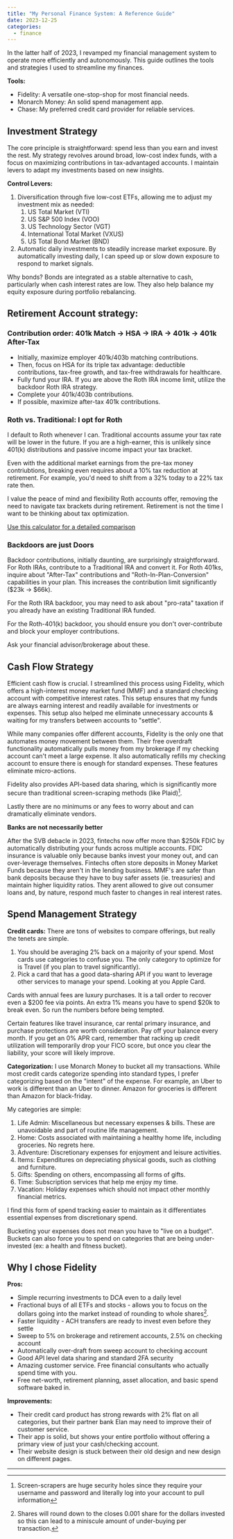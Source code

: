 ```yaml
---
title: "My Personal Finance System: A Reference Guide"
date: 2023-12-25
categories:
  - finance
---
```


In the latter half of 2023, I revamped my financial management system to operate more efficiently and autonomously. This guide outlines the tools and strategies I used to streamline my finances.

**Tools:**
* Fidelity: A versatile one-stop-shop for most financial needs.
* Monarch Money: An solid spend management app.
* Chase: My preferred credit card provider for reliable services.

## Investment Strategy

The core principle is straightforward: spend less than you earn and invest the rest. My strategy revolves around broad, low-cost index funds, with a focus on maximizing contributions in tax-advantaged accounts. I maintain levers to adapt my investments based on new insights.

**Control Levers:**
1. Diversification through five low-cost ETFs, allowing me to adjust my investment mix as needed:
    1. US Total Market (VTI)
    2. US S&P 500 Index (VOO)
    3. US Technology Sector (VGT)
    4. International Total Market (VXUS)
    5. US Total Bond Market (BND)
2. Automatic daily investments to steadily increase market exposure. By automatically investing daily, I can speed up or slow down exposure to respond to market signals.

Why bonds? Bonds are integrated as a stable alternative to cash, particularly when cash interest rates are low. They also help balance my equity exposure during portfolio rebalancing.

## Retirement Account strategy:

### Contribution order: 401k Match -> HSA -> IRA -> 401k -> 401k After-Tax

* Initially, maximize employer 401k/403b matching contributions.
* Then, focus on HSA for its triple tax advantage: deductible contributions, tax-free growth, and tax-free withdrawals for healthcare.
* Fully fund your IRA. If you are above the Roth IRA income limit, utilize the backdoor Roth IRA strategy.
* Complete your 401k/403b contributions.
* If possible, maximize after-tax 401k contributions.

### Roth vs. Traditional: I opt for Roth

I default to Roth whenever I can. Traditional accounts assume your tax rate will be lower in the future. If you are a high-earner, this is unlikely since 401(k) distributions and passive income impact your tax bracket.

Even with the additional market earnings from the pre-tax money contriubtions, breaking even requires about a 10% tax reduction at retirement. For example, you'd need to shift from a 32% today to a 22% tax rate then.

I value the peace of mind and flexibility Roth accounts offer, removing the need to navigate tax brackets during retirement. Retirement is not the time I want to be thinking about tax optimization.

[Use this calculator for a detailed comparison](https://www.capitalgroup.com/individual/planning/tools/traditional-vs-roth-401k-403b-analyzer.htm)

### Backdoors are just Doors

Backdoor contributions, initially daunting, are surprisingly straightforward. For Roth IRAs, contribute to a Traditional IRA and convert it. For Roth 401ks, inquire about "After-Tax" contributions and "Roth-In-Plan-Conversion" capabilities in your plan. This increases the contribution limit significantly ($23k -> $66k).

For the Roth IRA backdoor, you may need to ask about "pro-rata" taxation if you already have an existing Traditional IRA funded.

For the Roth-401(k) backdoor, you should ensure you don't over-contribute and block your employer contributions.

Ask your financial advisor/brokerage about these.

## Cash Flow Strategy

Efficient cash flow is crucial. I streamlined this process using Fidelity, which offers a high-interest money market fund (MMF) and a standard checking account with competitive interest rates. This setup ensures that my funds are always earning interest and readily available for investments or expenses. This setup also helped me eliminate unnecessary accounts & waiting for my transfers between accounts to "settle".

While many companies offer different accounts, Fidelity is the only one that automates money movement between them. Their free overdraft functionality  automatically pulls money from my brokerage if my checking account can't meet a large expense. It also automatically refills my checking account to ensure there is enough for standard expenses. These features eliminate micro-actions.

Fidelity also provides API-based data sharing, which is significantly more secure than traditional screen-scraping methods (like Plaid)[^2].

[^2]: Screen-scrapers are huge security holes since they require your username and password and literally log into your account to pull information

Lastly there are no minimums or any fees to worry about and can dramatically eliminate vendors.

**Banks are not necessarily better** 

After the SVB debacle in 2023, fintechs now offer more than $250k FDIC by automatically distributing your funds across multiple accounts. FDIC insurance is valuable only because banks invest your money out, and can over-leverage themselves.  Fintechs often store deposits in Money Market Funds because they aren't in the lending business. MMF's are safer than bank deposits because they have to buy safer assets (ie. treasuries) and maintain higher liquidity ratios. They arent allowed to give out consumer loans and, by nature, respond much faster to changes in real interest rates.


## Spend Management Strategy
**Credit cards:**
There are tons of websites to compare offerings, but really the tenets are simple. 
1. You should be averaging 2% back on a majority of your spend. Most cards use categories to confuse you. The only category to optimize for is Travel (if you plan to travel significantly).
2. Pick a card that has a good data-sharing API if you want to leverage other services to manage your spend. Looking at you Apple Card.

Cards with annual fees are luxury purchases. It is a tall order to recover even a \$200 fee via points. An extra 1% means you have to spend \$20k to break even. So run the numbers before being tempted. 

Certain features like travel insurance, car rental primary insurance, and purchase protections are worth consideration. Pay off your balance every month. If you get an 0% APR card, remember that racking up credit utilization will temporarily drop your FICO score, but once you clear the liability, your score will likely improve.

**Categorization:**
I use Monarch Money to bucket all my transactions. While most credit cards categorize spending into standard types, I prefer categorizing based on the "intent" of the expense. For example, an Uber to work is different than an Uber to dinner. Amazon for groceries is different than Amazon for black-friday.

My categories are simple:
1. Life Admin: Miscellaneous but necessary expenses & bills. These are unavoidable and part of routine life management.
2. Home: Costs associated with maintaining a healthy home life, including groceries. No regrets here.
3. Adventure: Discretionary expenses for enjoyment and leisure activities.
4. Items: Expenditures on depreciating physical goods, such as clothing and furniture.
5. Gifts: Spending on others, encompassing all forms of gifts.
6. Time: Subscription services that help me enjoy my time.
7. Vacation: Holiday expenses which should not impact other monthly financial metrics.

I find this form of spend tracking easier to maintain as it differentiates essential expenses from discretionary spend.

Bucketing your expenses does not mean you have to "live on a budget". Buckets can also force you to spend on categories that are being under-invested (ex: a health and fitness bucket).

## Why I chose Fidelity

**Pros:**
* Simple recurring investments to DCA even to a daily level
* Fractional buys of all ETFs and stocks - allows you to focus on the dollars going into the market instead of rounding to whole shares[^5].
* Faster liquidity - ACH transfers are ready to invest even before they settle
* Sweep to 5% on brokerage and retirement accounts, 2.5% on checking account
* Automatically over-draft from sweep account to checking account
* Good API level data sharing and standard 2FA security
* Amazing customer service. Free financial consultants who actually spend time with you.
* Free net-worth, retirement planning, asset allocation, and basic spend software baked in.

[^5]: Shares will round down to the closes 0.001 share for the dollars invested so this can lead to a miniscule amount of under-buying per transaction.

**Improvements:**
* Their credit card product has strong rewards with 2% flat on all categories, but their partner bank Elan may need to improve their of customer service.
* Their app is solid, but shows your entire portfolio without offering a primary view of just your cash/checking account.
* Their website design is stuck between their old design and new design on different pages.

---